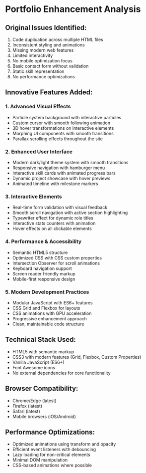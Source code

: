 
# Portfolio Enhancement Analysis

## Original Issues Identified:
1. Code duplication across multiple HTML files
2. Inconsistent styling and animations
3. Missing modern web features
4. Limited interactivity
5. No mobile optimization focus
6. Basic contact form without validation
7. Static skill representation
8. No performance optimizations

## Innovative Features Added:

### 1. Advanced Visual Effects
- Particle system background with interactive particles
- Custom cursor with smooth following animation
- 3D hover transformations on interactive elements
- Morphing UI components with smooth transitions
- Parallax scrolling effects throughout the site

### 2. Enhanced User Interface
- Modern dark/light theme system with smooth transitions
- Responsive navigation with hamburger menu
- Interactive skill cards with animated progress bars
- Dynamic project showcase with hover previews
- Animated timeline with milestone markers

### 3. Interactive Elements
- Real-time form validation with visual feedback
- Smooth scroll navigation with active section highlighting
- Typewriter effect for dynamic role titles
- Interactive stats counters with animation
- Hover effects on all clickable elements

### 4. Performance & Accessibility
- Semantic HTML5 structure
- Optimized CSS with CSS custom properties
- Intersection Observer for scroll animations
- Keyboard navigation support
- Screen reader friendly markup
- Mobile-first responsive design

### 5. Modern Development Practices
- Modular JavaScript with ES6+ features
- CSS Grid and Flexbox for layouts
- CSS animations with GPU acceleration
- Progressive enhancement approach
- Clean, maintainable code structure

## Technical Stack Used:
- HTML5 with semantic markup
- CSS3 with modern features (Grid, Flexbox, Custom Properties)
- Vanilla JavaScript (ES6+)
- Font Awesome icons
- No external dependencies for core functionality

## Browser Compatibility:
- Chrome/Edge (latest)
- Firefox (latest) 
- Safari (latest)
- Mobile browsers (iOS/Android)

## Performance Optimizations:
- Optimized animations using transform and opacity
- Efficient event listeners with debouncing
- Lazy loading for non-critical elements
- Minimal DOM manipulation
- CSS-based animations where possible
